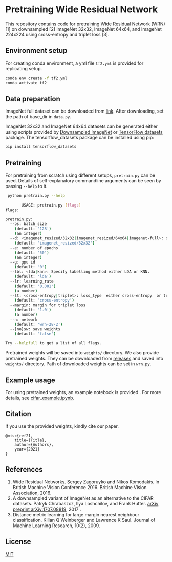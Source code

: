 # Pretraining Wide Residual Network
This repository contains code for pretraining Wide Residual Network (WRN) [1] on downsampled [2] ImageNet 32x32, 
ImageNet 64x64, and ImageNet 224x224 using cross-entropy and triplet loss [3].

## Environment setup
For creating conda environment, a yml  file `tf2.yml` is provided for replicating setup.
```bash
conda env create -f tf2.yml
conda activate tf2
```

## Data preparation
ImageNet full dataset can be downloaded from [link](http://image-net.org/download-images). After downloading, set the 
path of base_dir in `data.py`.

ImageNet 32x32  and ImageNet 64x64 datasets can be generated either using scripts provided by 
 [Downsampled ImageNet](https://github.com/PatrykChrabaszcz/Imagenet32_Scripts) or 
[TensorFlow  datasets](https://www.tensorflow.org/datasets/catalog/imagenet_resized) package. The tensorflow_datasets 
package can be installed using pip:
```bash
pip install tensorflow_datasets
```

## Pretraining
For pretraining from scratch using different setups, `pretrain.py` can be used. Details of self-explanatory commandline 
arguments can be seen by passing `--help` to it.
```bash
 python pretrain.py --help
 
       USAGE: pretrain.py [flags]
flags:

pretrain.py:
  --bs: batch_size
    (default: '128')
    (an integer)
  --d: <imagenet_resized/32x32|imagenet_resized/64x64|imagenet-full>: dataset
    (default: 'imagenet_resized/32x32')
  --e: number of epochs
    (default: '50')
    (an integer)
  --g: gpu id
    (default: '0')
  --lbl: <lda|knn>: Specify labelling method either LDA or KNN.
    (default: 'lda')
  --lr: learning_rate
    (default: '0.001')
    (a number)
  --lt: <cross-entropy|triplet>: loss_type  either cross-entropy  or triplet.
    (default: 'cross-entropy')
  --margin: margin for triplet loss
    (default: '1.0')
    (a number)
  --n: network
    (default: 'wrn-28-2')
  --[no]sw: save weights
    (default: 'false')

Try --helpfull to get a list of all flags.
 ```

Pretrained weights will be saved into `weights/` directory. We also provide pretrained weights. They can be downloaded 
from [releases](https://github.com/attaullah/Pretraining-WideResNet/releases) and saved into `weights/` directory. Path of downloaded weights can be set in `wrn.py`.

## Example usage
For using pretrained weights, an example notebook is provided . For more details, see
[cifar_example.ipynb](cifar_example.ipynb).

## Citation 
If you use the provided weights, kindly cite our paper.
```
@misc{ref21,
	title={Title},
	author={Authors},
	year={2021}
}
```
## References
1. Wide Residual Networks. Sergey Zagoruyko and Nikos Komodakis. In British
Machine Vision Conference 2016. British Machine Vision Association, 2016.
2. A downsampled variant  of ImageNet as an alternative to the CIFAR datasets. Patryk Chrabaszcz, Ilya Loshchilov, 
and Frank Hutter.  [arXiv preprint arXiv:1707.08819](https://arxiv.org/abs/1707.08819), 2017 .
3. Distance metric learning for large margin nearest neighbour classification. Kilian Q Weinberger and Lawrence K Saul.
Journal of Machine Learning Research,  10(2), 2009.


## License
[MIT](https://github.com/attaullah/Pretraining-WideResNet/blob/main/LICENSE)
